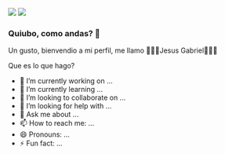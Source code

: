 ![](https://media1.tenor.com/images/ebacd128816ff48e8cb1bfaf06c29eed/tenor.gif?itemid=14177333) ![](https://m.media-amazon.com/images/I/61-cZH0dA6L._UXNaN_FMjpg_QL85_.jpg)

### Quiubo, como andas? 👋


Un gusto, bienvendio a mi perfil, me llamo 👨🏻‍💻Jesus Gabriel👨🏻‍💻

Que es lo que hago?

- 🔭 I’m currently working on ...
- 🌱 I’m currently learning ...
- 👯 I’m looking to collaborate on ...
- 🤔 I’m looking for help with ...
- 💬 Ask me about ...
- 📫 How to reach me: ...
- 😄 Pronouns: ...
- ⚡ Fun fact: ...
